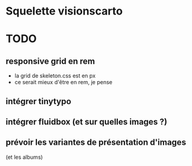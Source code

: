 # Squelette visionscarto

# TODO


## responsive grid en rem

- la grid de skeleton.css est en px
- ce serait mieux d'être en rem, je pense

## intégrer tinytypo

## intégrer fluidbox (et sur quelles images ?)

## prévoir les variantes de présentation d'images

(et les albums)

